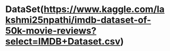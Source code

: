 # DataSet(https://www.kaggle.com/lakshmi25npathi/imdb-dataset-of-50k-movie-reviews?select=IMDB+Dataset.csv)
